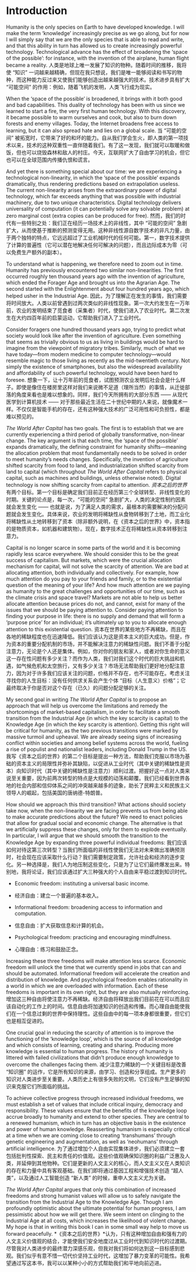 # Introduction

Humanity is the only species on Earth to have developed knowledge. I will make the term ‘knowledge’ increasingly precise as we go along, but for now I will simply say that we are the only species that is able to read and write, and that this ability in turn has allowed us to create increasingly powerful technology. Technological advance has the effect of broadening the ‘space of the possible’: for instance, with the invention of the airplane, human flight became a reality. 
人类是地球上唯一发展了知识的物种。随着时间的推移，我将使 “知识” 一词越来越精确，但现在我只想说，我们是唯一能够阅读和书写的物种，而这种能力反过来又使我们能够创造出越来越强大的技术。技术进步具有扩大 “可能空间” 的作用：例如，随着飞机的发明，人类飞行成为现实。

When the ‘space of the possible’ is broadened, it brings with it both good and bad capabilities. This duality of technology has been with us since we learned to start a fire, the very first human technology. With this discovery, it became possible to warm ourselves and cook, but also to burn down forests and enemy villages. Today, the Internet broadens free access to learning, but it can also spread hate and lies on a global scale.
当 “可能的空间” 被拓宽时，它带来了好的和坏的能力。自从我们学会生火，即人类的第一项技术以来，技术的这种双重性一直伴随着我们。有了这一发现，我们就可以取暖和做饭，但也可以烧毁森林和敌人的村庄。今天，互联网扩大了自由学习的机会，但它也可以在全球范围内传播仇恨和谎言。


And yet there is something special about our time: we are experiencing a technological non-linearity, in which the ‘space of the possible’ expands dramatically, thus rendering predictions based on extrapolation useless. The current non-linearity arises from the extraordinary power of digital technology, which far exceeds anything that was possible with industrial machinery, due to two unique characteristics. Digital technology delivers universality of computation (it can potentially solve any solvable problem) at zero marginal cost (extra copies can be produced for free).
然而，我们的时代有一些特别之处：我们正在经历一场技术上的非线性，其中 “可能的空间” 急剧扩大，从而使基于推断的预测变得无用。这种非线性源自数字技术的非凡力量，由于两个独特的特点，它远远超过了工业机械时代的任何可能。第一，数字技术提供了计算的普遍性（它可以潜在地解决任何可解决的问题），而且边际成本为零（可以免费生产额外的副本）。


To understand what is happening, we therefore need to zoom out in time. Humanity has previously encountered two similar non-linearities. The first occurred roughly ten thousand years ago with the invention of agriculture, which ended the Forager Age and brought us into the Agrarian Age. The second started with the Enlightenment about four hundred years ago, which helped usher in the Industrial Age. 
因此，为了理解正在发生的事情，我们需要将时间放大。人类以前曾遇到过两次类似的非线性现象。第一次大约发生在一万年前，农业的发明结束了觅食者（采集者）时代，使我们进入了农业时代。第二次发生在大约四百年前的启蒙运动，它帮助我们进入了工业时代。


Consider foragers one hundred thousand years ago, trying to predict what society would look like after the invention of agriculture. Even something that seems as trivially obvious to us as living in buildings would be hard to imagine from the viewpoint of migratory tribes. Similarly, much of what we have today—from modern medicine to computer technology—would resemble magic to those living as recently as the mid-twentieth century. Not simply the existence of smartphones, but also the widespread availability and affordability of such powerful technology, would have been hard to foresee. 
想象一下，让十万年前的觅食者，试图预测农业发明后社会会是什么样子。即使是像住在楼房里这样对我们来说微不足道（理所当然）的事情，从迁徙部落的角度来看也是难以想象的。同样，我们今天所拥有的大部分东西 —— 从现代医学到计算机技术 —— 对于那些最近生活在二十世纪中期的人来说，就像魔术一样。不仅仅是智能手机的存在，还有这种强大技术的广泛可用性和可负担性，都是难以预见的。


*The World After Capital* has two goals. The first is to establish that we are currently experiencing a third period of globally transformative, non-linear change. The key argument is that each time, the ‘space of the possible’ expands dramatically, the defining constraint for humanity shifts—meaning the allocation problem that most fundamentally needs to be solved in order to meet humanity’s needs changes. Specifically, the invention of agriculture shifted scarcity from food to land, and industrialization shifted scarcity from land to capital (which throughout *The World After Capital* refers to physical capital, such as machines and buildings, unless otherwise noted). Digital technology is now shifting scarcity from capital to attention. 
*资本之后的世界*有两个目标。第一个目标是确定我们目前正在经历第三个全球转型、非线性变化的时期。关键的论点是，每一次，“可能的空间” 急剧扩大，人类的决定性制约因素就会发生变化 —— 也就是说，为了满足人类的需求，最根本的需要解决的分配问题就会发生变化。具体来说，农业的发明将稀缺性从食物转移到了土地，而工业化将稀缺性从土地转移到了资本（除非额外说明，在《资本之后的世界》中，资本指的是物质资本，如机器和建筑物）。现在，数字技术正在将稀缺性从资本转移到注意力。


Capital is no longer scarce in some parts of the world and it is becoming rapidly less scarce everywhere. We should consider this to be the great success of capitalism. But markets, which were the crucial allocation mechanism for capital, will not solve the scarcity of attention. We are bad at allocating attention, both individually and collectively. For example, how much attention do you pay to your friends and family, or to the existential question of the meaning of your life? And how much attention are we paying as humanity to the great challenges and opportunities of our time, such as the climate crisis and space travel? Markets are not able to help us better allocate attention because prices do not, and cannot, exist for many of the issues that we should be paying attention to. Consider paying attention to finding your purpose in life: there is no supply and demand that will form a ‘purpose price’ for an individual; it’s ultimately up to you to allocate enough attention to this existential question. 
资本在世界的某些地方不再稀缺，而且在各地的稀缺程度也在迅速降低。我们应该认为这是资本主义的巨大成功。但是，作为资本的重要分配机制的市场，并不能解决注意力的稀缺性问题。我们不善于分配注意力，无论是个人还是集体。例如，你对你的朋友和家人，或者对你生命的意义这一存在性问题有多少关注？而作为人类，我们对我们这个时代的巨大挑战和机遇，如气候危机和太空旅行，又有多少关注？市场无法帮助我们更好地分配注意力，因为对于许多我们应该关注的问题，价格并不存在，也不可能存在。考虑关注寻找你的人生目标：没有任何供求关系会产生个体 “目标（人生意义）价格”；它最终取决于你是否对这个存在（已久）的问题分配足够的关注。


My second goal in writing *The World After Capital* is to propose an approach that will help us overcome the limitations and remedy the shortcomings of market-based capitalism, in order to facilitate a smooth transition from the Industrial Age (in which the key scarcity is capital) to the Knowledge Age (in which the key scarcity is attention). Getting this right will be critical for humanity, as the two previous transitions were marked by massive turmoil and upheaval. We are already seeing signs of increasing conflict within societies and among belief systems across the world, fueling a rise of populist and nationalist leaders, including Donald Trump in the US.
我写《资本之后的世界》的第二个目标是提出一种方法，帮助我们克服以市场为基础的资本主义的局限性并弥补其缺陷，以促进从工业时代（其中关键的稀缺性是资本）向知识时代（其中关键的稀缺性是注意力）顺利过渡。把握好这一点对人类来说至关重要，因为前两次转型的特点是大规模的动荡和颠覆。我们已经看到世界各地的社会内部和信仰体系之间的冲突越来越多的迹象，助长了民粹主义和民族主义领导人的崛起，包括美国的唐纳德-特朗普。


How should we approach this third transition? What actions should society take now, when the non-linearity we are facing prevents us from being able to make accurate predictions about the future? We need to enact policies that allow for gradual social and economic change. The alternative is that we artificially suppress these changes, only for them to explode eventually. In particular, I will argue that we should smooth the transition to the Knowledge Age by expanding three powerful individual freedoms: 
我们应该如何对待这第三次转型？当我们所面临的非线性使我们无法对未来做出准确预测时，社会现在应该采取什么行动？我们需要制定政策，允许社会和经济的逐步变化。另一种选择是，我们人为地压制这些变化，只是为了让它们最终爆发出来。特别地，我将论证，我们应该通过扩大三种强大的个人自由来平稳过渡到知识时代。

- Economic freedom: instituting a universal basic income.
- 经济自由：建立一个普遍的基本收入。

- Informational freedom: broadening access to information and computation.
- 信息自由：扩大获取信息和计算的机会。

- Psychological freedom: practicing and encouraging mindfulness.
- 心理自由：练习和鼓励正念。


Increasing these three freedoms will make attention less scarce. Economic freedom will unlock the time that we currently spend in jobs that can and should be automated. Informational freedom will accelerate the creation and distribution of knowledge. And psychological freedom enables rationality in a world in which we are overloaded with information. Each of these freedoms is important in its own right, but they are also mutually reinforcing. 
增加这三种自由将使注意力不再稀缺。经济自由将释放出我们目前花在可以而且应该自动化的工作上的时间。信息自由将加速知识的创造和传播。而心理自由能使我们在一个信息过剩的世界中保持理性。这些自由中的每一项本身都很重要，但它们也是相互促进的。


One crucial goal in reducing the scarcity of attention is to improve the functioning of the ‘knowledge loop’, which is the source of all knowledge and which consists of learning, creating and sharing. Producing more knowledge is essential to human progress. The history of humanity is littered with failed civilizations that didn’t produce enough knowledge to overcome the challenges facing them. 
减少注意力稀缺的一个关键目标是改善 “知识圈” 的运作，它是所有知识的来源，由学习、创造和分享组成。生产更多的知识对人类进步至关重要。人类历史上有很多失败的文明，它们没有产生足够的知识来克服它们所面临的挑战。


To achieve collective progress through increased individual freedoms, we must establish a set of values that include critical inquiry, democracy and responsibility. These values ensure that the benefits of the knowledge loop accrue broadly to humanity and extend to other species. They are central to a renewed humanism, which in turn has an objective basis in the existence and power of human knowledge. Reasserting humanism is especially critical at a time when we are coming close to creating ‘transhumans’ through genetic engineering and augmentation, as well as ‘neohumans’ through artificial intelligence. 
为了通过增加个人自由实现集体进步，我们必须建立一套包括批判性探索、民主和责任的价值观。这些价值观确保知识圈的利益广泛惠及人类，并延伸到其他物种。它们是更新的人文主义的核心，而人文主义又在人类知识的存在和力量中具有客观基础。在我们即将通过基因工程和增强技术创造 “超人类”，以及通过人工智能创造 “新人类” 的时候，重申人文主义尤为关键。


*The World After Capital* argues that only this combination of increased freedoms and strong humanist values will allow us to safely navigate the transition from the Industrial Age to the Knowledge Age. Though I am profoundly optimistic about the ultimate potential for human progress, I am pessimistic about how we will get there. We seem intent on clinging to the Industrial Age at all costs, which increases the likelihood of violent change. My hope is that in writing this book I can in some small way help to move us forward peacefully.
*《资本之后的世界》*认为，只有这种增加自由和强有力的人文主义价值观的结合，才能使我们安全地度过从工业时代到知识时代的过渡期。尽管我对人类进步的最终潜力深感乐观，但我对我们将如何达到这一目标感到悲观。我们似乎有意不惜一切代价坚持工业时代，这增加了暴力变革的可能性。我希望通过写这本书，我可以以某种小小的方式帮助我们和平地向前迈进。

